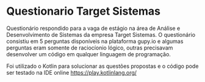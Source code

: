# Questionario Target Sistemas

Questionário respondido para a vaga de estágio na área de Análise e Desenvolvimento de Sistemas da empresa Target Sistemas. 
O questionário consistiu em 5 perguntas disponíveis na plataforma gupy.io e algumas perguntas eram somente de raciocíonio lógico, outras precisavam desenvolver um código em qualquer linguagem de programação. 

Foi utilizado o Kotlin para solucionar as questões propostas e o código pode ser testado na IDE online https://play.kotlinlang.org/

